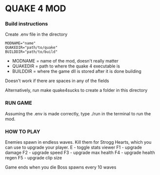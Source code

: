 # QUAKE 4 MOD

### Build instructions

Create .env file in the directory
```
MODNAME="name"
QUAKEDIR="path/to/quake"
BUILDDIR="path/to/build"
```
- MODNAME = name of the mod, doesn't really matter
- QUAKEDIR = path to where the quake 4 executable is
- BUILDDIR = where the game dll is stored after it is done building

Doesn't work if there are spaces in any of the fields

Alternatively, run make quake4sucks to create a folder in this directory

  ### RUN GAME

  Assuming the .env is made correctly, type ./run in the terminal to run the mod.

  ### HOW TO PLAY

  Enemies spawn in endless waves.
  Kill them for Strogg Hearts, which you can use to upgrade your player.
  E - toggle stats viewer
  F1 - upgrade damage
  F2 - upgrade speed
  F3 - upgrade max health
  F4 - upgrade health regen
  F5 - upgrade clip size

  Game ends when you die
  Boss spawns every 10 waves
